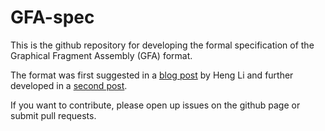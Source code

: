 # GFA-spec

This is the github repository for developing the formal specification of the Graphical Fragment Assembly (GFA) format.

The format was first suggested in a [blog post](http://lh3.github.io/2014/07/19/a-proposal-of-the-grapical-fragment-assembly-format/) by Heng Li and further developed in a [second post](http://lh3.github.io/2014/07/23/first-update-on-gfa/).

If you want to contribute, please open up issues on the github page or submit pull requests. 

